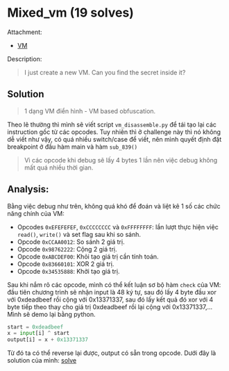 # Mixed_vm (19 solves)

Attachment:
* [VM](./m_vm)

Description:
> I just create a new VM. Can you find the secret inside it?

## Solution

> 1 dạng VM điển hình - VM based obfuscation.

Theo lẽ thường thì mình sẽ viết script `vm_disassemble.py` để tái tạo lại các instruction gốc từ các opcodes. Tuy nhiên thì ở challenge này thì nó không dễ viết như vậy, có
quá nhiều switch/case để viết, nên mình quyết định đặt breakpoint ở đầu hàm main và hàm `sub_839()`
> Vì các opcode khi debug sẽ lấy 4 bytes 1 lần nên việc debug không mất quá nhiều thời gian.

## Analysis:

Bằng việc debug như trên, không quá khó để đoán và liệt kê 1 số các chức năng chính của VM:
- Opcodes `0xEFEFEFEF`, `0xCCCCCCCC` và `0xFFFFFFFF`: lần lượt thực hiện việc `read()`, `write()` và set flag sau khi so sánh.
- Opcode `0xCCAA0012`: So sánh 2 giá trị.
- Opcode `0x98762222`: Cộng 2 giá trị. 
- Opcode `0xABCDEF00`: Khỏi tạo giá trị cần tính toán.
- Opcode `0x83660101`: XOR 2 giá trị.
- Opcode `0x34535888`: Khởi tạo giá trị. 

Sau khi nắm rõ các opcode, mình có thể kết luận sơ bộ hàm `check` của VM: đầu tiên chương trình sẽ nhận input là 48 ký tự, sau đó lấy 4 byte đầu xor với 0xdeadbeef rồi cộng 
với 0x13371337, sau đó lấy kết quả đó xor với 4 byte tiếp theo thay cho giá trị 0xdeadbeef rồi lại cộng với 0x13371337,... Mình sẽ demo lại bằng python.

```python
start = 0xdeadbeef
x = input[i] ^ start
output[i] = x + 0x13371337
```
Từ đó ta có thể reverse lại được, output có sẵn trong opcode. Dưới đây là solution của mình: 
[solve](./solve.py)
